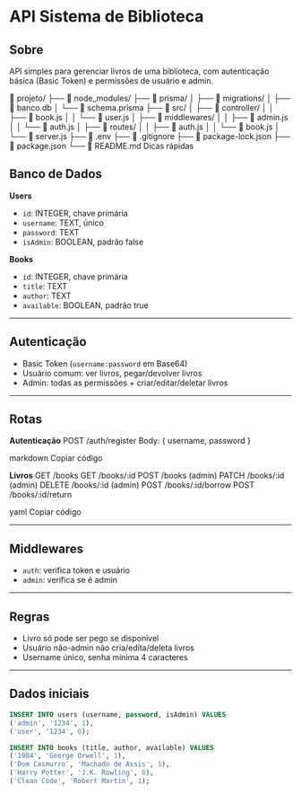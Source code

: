 # API Sistema de Biblioteca

## Sobre
API simples para gerenciar livros de uma biblioteca, com autenticação básica (Basic Token) e permissões de usuário e admin.


📁 projeto/
├── 📁 node_modules/
├── 📁 prisma/
│   ├── 📁 migrations/
│   ├── 📄 banco.db
│   └── 📄 schema.prisma
├── 📁 src/
│   ├── 📁 controller/
│   │   ├── 📄 book.js
│   │   └── 📄 user.js
│   ├── 📁 middlewares/
│   │   ├── 📄 admin.js
│   │   └── 📄 auth.js
│   ├── 📁 routes/
│   │   ├── 📄 auth.js
│   │   └── 📄 book.js
│   └── 📄 server.js
├── 📄 .env
├── 📄 .gitignore
├── 📄 package-lock.json
├── 📄 package.json
└── 📄 README.md
Dicas rápidas
## Banco de Dados

**Users**
- `id`: INTEGER, chave primária  
- `username`: TEXT, único  
- `password`: TEXT  
- `isAdmin`: BOOLEAN, padrão false  

**Books**
- `id`: INTEGER, chave primária  
- `title`: TEXT  
- `author`: TEXT  
- `available`: BOOLEAN, padrão true  

---

## Autenticação
- Basic Token (`username:password` em Base64)  
- Usuário comum: ver livros, pegar/devolver livros  
- Admin: todas as permissões + criar/editar/deletar livros  

---

## Rotas

**Autenticação**
POST /auth/register
Body: { username, password }

markdown
Copiar código

**Livros**
GET /books
GET /books/:id
POST /books (admin)
PATCH /books/:id (admin)
DELETE /books/:id (admin)
POST /books/:id/borrow
POST /books/:id/return

yaml
Copiar código

---

## Middlewares
- `auth`: verifica token e usuário  
- `admin`: verifica se é admin  

---

## Regras
- Livro só pode ser pego se disponível  
- Usuário não-admin não cria/edita/deleta livros  
- Username único, senha mínima 4 caracteres  

---

## Dados iniciais
```sql
INSERT INTO users (username, password, isAdmin) VALUES 
('admin', '1234', 1),
('user', '1234', 0);

INSERT INTO books (title, author, available) VALUES 
('1984', 'George Orwell', 1),
('Dom Casmurro', 'Machado de Assis', 1),
('Harry Potter', 'J.K. Rowling', 0),
('Clean Code', 'Robert Martin', 1);
